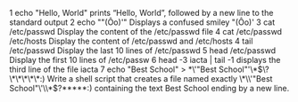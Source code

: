 1 echo "Hello, World" prints “Hello, World”, followed by a new line to the standard output
2 echo "\"(Ôo)'" Displays a confused smiley "(Ôo)'
3 cat /etc/passwd Display the content of the /etc/passwd file
4 cat /etc/passwd /etc/hosts Display the content of /etc/passwd and /etc/hosts
4 tail /etc/passwd Display the last 10 lines of /etc/passwd
5 head /etc/passwd Display the first 10 lines of /etc/passw
6 head -3 iacta | tail -1  displays the third line of the file iacta
7 echo "Best School" > \*\\'"Best School"\'\\*$\?\*\*\*\*\*:)  Write a shell script that creates a file named exactly \*\\'"Best School"\'\\*$\?\*\*\*\*\*:) containing the text Best School ending by a new line.
